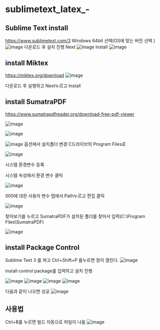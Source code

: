 # sublimetext_latex_-

## Sublime Text install
https://www.sublimetext.com/3
Windows 64bit 선택(OS에 맞는 버전 선택 )
![image](https://user-images.githubusercontent.com/53217819/147725460-a333b986-149e-4ab1-9456-a3203663e15e.png)
다운로드 후 설치 진행 Next
![image](https://user-images.githubusercontent.com/53217819/147725515-926ef88c-8cdd-4079-8a76-eca5dc5f312d.png)
Install
![image](https://user-images.githubusercontent.com/53217819/147725531-f8e30749-6858-4094-8dfd-c6be65ae2c28.png)

## install Miktex
https://miktex.org/download
![image](https://user-images.githubusercontent.com/53217819/147725733-c6da59d9-3005-4c77-9006-3170f4aed9f9.png)

다운로드 후 실행하고 Next누르고 Install

## install SumatraPDF
https://www.sumatrapdfreader.org/download-free-pdf-viewer

![image](https://user-images.githubusercontent.com/53217819/147725768-515c8d5e-da8e-491c-afca-79103503f2e7.png)

![image](https://user-images.githubusercontent.com/53217819/147726018-c5db3033-81db-41f3-bee4-9f62066aeaaa.png)

![image](https://user-images.githubusercontent.com/53217819/147726030-37d85879-dfec-453c-92f9-264bc04f7a6d.png)
옵션에서 설치폴더 변경 C드라이브의 Program Files로 

![image](https://user-images.githubusercontent.com/53217819/147726056-ae44bcec-c7de-4035-894c-9d1f12f0d3de.png)


시스템 환경변수 등록

시스템 속성에서 환경 변수 클릭

![image](https://user-images.githubusercontent.com/53217819/147725904-555701b4-3c86-482e-845c-baefc1336c71.png)

000에 대한 사용자 변수 탭에서 Path누르고 편집 클릭

![image](https://user-images.githubusercontent.com/53217819/147725919-488e81ea-f72b-4a46-abba-03fb01487aa4.png)

찾아보기를 누르고 SumatraPDF가 설치된 폴더를 찾아서 입력(C:\Program Files\SumatraPDF)

![image](https://user-images.githubusercontent.com/53217819/147726108-a16a0870-694d-4bc3-abed-ff018a3ea6d6.png)



## install Package Control 
Sublime Text 3 를 켜고 Ctrl+Shift+P 를누르면 창이 열린다.
![image](https://user-images.githubusercontent.com/53217819/147725659-3f32d171-32b1-4c99-b8a9-dd54a94bce22.png)

install control package를 입력하고 설치 진행

![image](https://user-images.githubusercontent.com/53217819/147725798-a5d4b044-7bf0-4991-9acf-8a197481ca04.png)
![image](https://user-images.githubusercontent.com/53217819/147725812-8ee112a8-e184-432e-b864-0204b6f476e1.png)
![image](https://user-images.githubusercontent.com/53217819/147725874-8e8a6600-d467-485a-b403-186985c1dcf6.png)
![image](https://user-images.githubusercontent.com/53217819/147725876-47c2cdee-1479-407c-9e6d-526e8a6648e5.png)

다음과 같이 나오면 성공
![image](https://user-images.githubusercontent.com/53217819/147725882-ded14faa-0ae3-462a-8881-38c9f5fa909f.png)

## 사용법
Ctrl+B를 누르면 빌드 자동으로 파일이 나옴
![image](https://user-images.githubusercontent.com/53217819/147726201-cff16b80-05bd-4de7-b51d-01ef1ba1622e.png)
